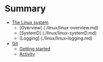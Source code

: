 # Summary

- [The Linux system](./linux/linux-fundamental.md)
    - [Overview] (./linux/linux-overview.md)
    - [SystemD] (./linux/linux-systemD.md)
    - [Logging] (./linux/linux-logging.md)
- [Git](./git/fundamental.md)
    - [Getting started](./git/getting-started.md)
    - [Activity](./git/activity-01.md)
